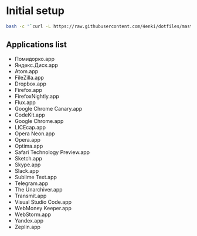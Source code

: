 # Initial setup

```bash
bash -c "`curl -L https://raw.githubusercontent.com/4enki/dotfiles/master/osx/Install.sh`"
```

## Applications list

* Помидорко.app
* Яндекс.Диск.app
* Atom.app
* FileZilla.app
* Dropbox.app
* Firefox.app
* FirefoxNightly.app
* Flux.app
* Google Chrome Canary.app
* CodeKit.app
* Google Chrome.app
* LICEcap.app
* Opera Neon.app
* Opera.app
* Optima.app
* Safari Technology Preview.app
* Sketch.app
* Skype.app
* Slack.app
* Sublime Text.app
* Telegram.app
* The Unarchiver.app
* Transmit.app
* Visual Studio Code.app
* WebMoney Keeper.app
* WebStorm.app
* Yandex.app
* Zeplin.app
